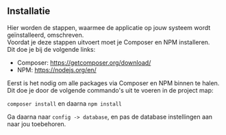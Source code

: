 ## Installatie

Hier worden de stappen, waarmee de applicatie op jouw systeem wordt geïnstalleerd, omschreven.  
Voordat je deze stappen uitvoert moet je Composer en NPM installeren.  
Dit doe je bij de volgende links:  
- Composer: https://getcomposer.org/download/
- NPM: https://nodejs.org/en/

Eerst is het nodig om alle packages via Composer en NPM binnen te halen.  
Dit doe je door de volgende commando's uit te voeren in de project map:

``composer install`` en daarna ``npm install``

Ga daarna naar `config -> database`, en pas de database instellingen aan naar jou toebehoren.